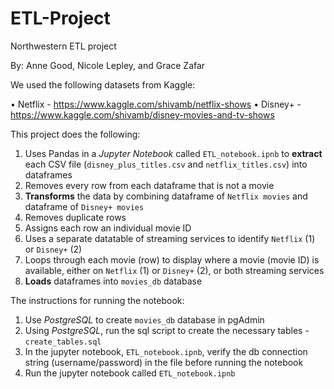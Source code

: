 # ETL-Project
Northwestern ETL project

By: Anne Good, Nicole Lepley, and Grace Zafar

We used the following datasets from Kaggle: 

•	Netflix -  https://www.kaggle.com/shivamb/netflix-shows 
•	Disney+ - https://www.kaggle.com/shivamb/disney-movies-and-tv-shows

This project does the following: 
1.	Uses Pandas in a *Jupyter Notebook* called `ETL_notebook.ipnb` to **extract** each CSV file (`disney_plus_titles.csv` and `netflix_titles.csv`) into dataframes
2.	Removes every row from each dataframe that is not a movie 
3.	**Transforms** the data by combining dataframe of `Netflix movies` and dataframe of `Disney+ movies` 
4.	Removes duplicate rows
5.	Assigns each row an individual movie ID
6.	Uses a separate datatable of streaming services to identify `Netflix` (1) or `Disney+` (2)
7.	Loops through each movie (row) to display where a movie (movie ID) is available, either on `Netflix` (1) or `Disney+` (2), or both streaming services
8.	**Loads** dataframes into `movies_db` database 


The instructions for running the notebook: 
1.	Use *PostgreSQL* to create `movies_db` database in pgAdmin
2.	Using *PostgreSQL*, run the sql script to create the necessary tables - `create_tables.sql`
3.	In the jupyter notebook, `ETL_notebook.ipnb`, verify the db connection string (username/password) in the file before running the notebook 
4.  Run the jupyter notebook called `ETL_notebook.ipnb`
